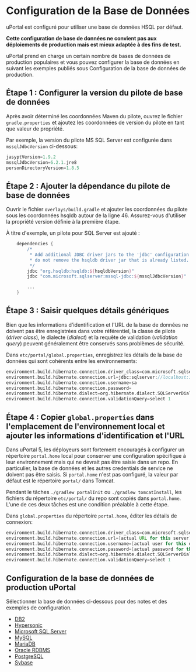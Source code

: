 # Configuration de la Base de Données

uPortal est configuré pour utiliser une base de données HSQL par défaut.

**Cette configuration de base de données ne convient pas aux déploiements de production mais est mieux adaptée à des fins de test.**

uPortal prend en charge un certain nombre de bases de données de production populaires et vous pouvez configurer la base de données en suivant les exemples publiés sous Configuration de la base de données de production.

## Étape 1 : Configurer la version du pilote de base de données      

Après avoir déterminé les coordonnées Maven du pilote, ouvrez le fichier `gradle.properties` et ajoutez les coordonnées de version du pilote en tant que valeur de propriété.

Par exemple, la version du pilote MS SQL Server est configurée dans `mssqlJdbcVersion` ci-dessous:

```groovy
jasyptVersion=1.9.2
mssqlJdbcVersion=6.2.1.jre8
personDirectoryVersion=1.8.5
```

## Étape 2 : Ajouter la dépendance du pilote de base de données

Ouvrir le fichier `overlays/build.gradle` et ajouter les coordonnées du pilote sous
les coordonnées hsqldb autour de la ligne 46. Assurez-vous d'utiliser la propriété version définie
à la première étape.

À titre d'exemple, un pilote pour SQL Server est ajouté :

```groovy
    dependencies {
        /*
         * Add additional JDBC driver jars to the 'jdbc' configuration below;
         * do not remove the hsqldb driver jar that is already listed.
         */
        jdbc "org.hsqldb:hsqldb:${hsqldbVersion}"
        jdbc "com.microsoft.sqlserver:mssql-jdbc:${mssqlJdbcVersion}"

        ...
    }
```

## Étape 3 : Saisir quelques détails génériques

Bien que les informations d'identification et l'URL de la base de données ne doivent pas être enregistrées dans votre référentiel, la classe de pilote (<i>driver class</i>), le dialecte (<i>dialect</i>) et la requête de validation (<i>validation query</i>)
peuvent généralement être conservés sans problèmes de sécurité.

Dans `etc/portal/global.properties`, enregistrez les détails de la base de données qui sont cohérents entre les environnements:

```groovy
environment.build.hibernate.connection.driver_class=com.microsoft.sqlserver.jdbc.SQLServerDriver
environment.build.hibernate.connection.url=jdbc:sqlserver://localhost:1433;
environment.build.hibernate.connection.username=sa
environment.build.hibernate.connection.password=
environment.build.hibernate.dialect=org.hibernate.dialect.SQLServerDialect
environment.build.hibernate.connection.validationQuery=select 1
```

## Étape 4 : Copier `global.properties` dans l'emplacement de l'environnement local et ajouter les informations d'identification et l'URL

Dans uPortal 5, les déployeurs sont fortement encouragés à configurer un répertoire `portal.home` local pour conserver une configuration
spécifique à leur environnement mais qui ne devrait pas être saisie dans un repo. En particulier, la base de données et les autres
credentials de service ne doivent pas être saisis. Si `portal.home` n'est pas configuré, la valeur par défaut est le répertoire `portal/` dans Tomcat.

Pendant le tâches `./gradlew portalInit` ou `./gradlew tomcatInstall`, les fichiers du répertoire `etc/portal/` du repo sont
copiés dans `portal.home`. L'une de ces deux tâches est une condition préalable à cette étape.

Dans `global.properties` du répertoire `portal.home`, éditer les détails de connexion:

```groovy
environment.build.hibernate.connection.driver_class=com.microsoft.sqlserver.jdbc.SQLServerDriver
environment.build.hibernate.connection.url=[actual URL for this server]
environment.build.hibernate.connection.username=[actual user for this db]
environment.build.hibernate.connection.password=[actual password for this db]
environment.build.hibernate.dialect=org.hibernate.dialect.SQLServerDialect
environment.build.hibernate.connection.validationQuery=select 1
```

## Configuration de la base de données de production uPortal

Sélectionner la base de données ci-dessous pour des notes et des exemples de configuration.

+ [DB2](db2.md)
+ [Hypersonic](hypersonic.md)
+ [Microsoft SQL Server](ms-sqlserver.md)
+ [MySQL](mysql.md)
+ [MariaDB](mariadb.md)
+ [Oracle RDBMS](oracle.md)
+ [PostgreSQL](postgresql.md)
+ [Sybase](sybase.md)